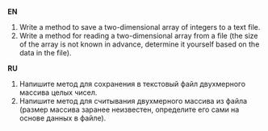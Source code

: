 **EN**
1) Write a method to save a two-dimensional array of integers to a text file.
2) Write a method for reading a two-dimensional array from a file (the size of the array is not known in advance, determine it yourself based on the data in the file).

**RU**
1) Напишите метод для сохранения в текстовый файл двухмерного массива целых чисел.
2) Напишите метод для считывания двухмерного массива из файла (размер массива заранее неизвестен, определите его сами на основе данных в файле).
